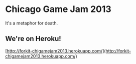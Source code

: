 # Chicago Game Jam 2013

It's a metaphor for death.

## We're on Heroku!

[http://forkit-chigamejam2013.herokuapp.com/](http://forkit-chigamejam2013.herokuapp.com/)
